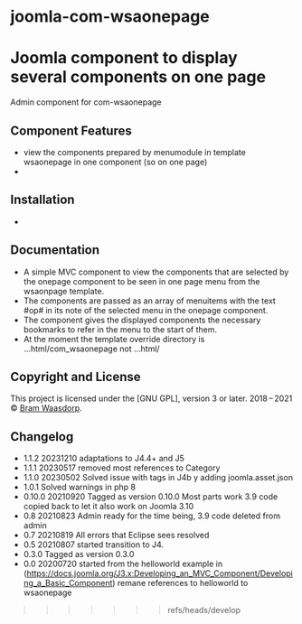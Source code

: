 # joomla-com-wsaonepage

Joomla component to display several components on one page
=======
Admin component for com-wsaonepage 

## Component Features
* view the components prepared by menumodule in template wsaonepage in one component (so on one page)  
*

## Installation
* 

## Documentation
* A simple MVC component to view the components that are selected by the onepage component to be seen in one page menu from the wsaonpage template.
* The components are passed as an array of menuitems with the text #op# in its note of the selected menu in the onepage component.
* The component gives the displayed components the necessary bookmarks to refer in the menu to the start of them.
* At the moment the template override directory is ...html/com_wsaonepage not ...html/<actual component>



## Copyright and License

This project is licensed under the [GNU GPL], version 3 or later.
2018&thinsp;&ndash;&thinsp;2021 &copy; [Bram Waasdorp](http://www.waasdorpsoekhan.nl).

## Changelog
* 1.1.2 20231210 adaptations to J4.4+ and J5
* 1.1.1 20230517 removed most references to Category
* 1.1.0 20230502 Solved issue with tags in J4b y adding joomla.asset.json
* 1.0.1 Solved warnings in php 8
* 0.10.0 20210920 Tagged as version 0.10.0 Most parts work 3.9 code copied back to let it also work on Joomla 3.10
* 0.8 20210823 Admin ready for the time being, 3.9 code deleted from admin
* 0.7 20210819 All errors that Eclipse sees resolved
* 0.5 20210807 started transition to J4.
* 0.3.0 Tagged as version 0.3.0
* 0.0 20200720 started from the helloworld example in (https://docs.joomla.org/J3.x:Developing_an_MVC_Component/Developing_a_Basic_Component) remane references to helloworld to wsaonepage



>>>>>>> refs/heads/develop
